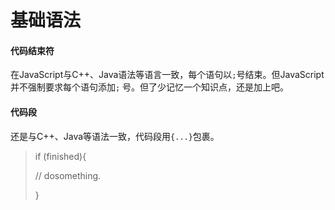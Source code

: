 # 基础语法

#### 

#### 代码结束符

在JavaScript与C++、Java语法等语言一致，每个语句以`;`号结束。但JavaScript并不强制要求每个语句添加`;` 号。但了少记忆一个知识点，还是加上吧。



#### 代码段

还是与C++、Java等语法一致，代码段用`{...}`包裹。

> if \(finished\){
>
> // dosomething.
>
> }



